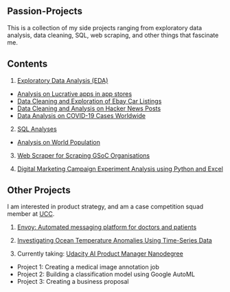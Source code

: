 ## Passion-Projects
This is a collection of my side projects ranging from exploratory data analysis, data cleaning, SQL, web scraping, and other things that fascinate me.

## Contents
1. [Exploratory Data Analysis (EDA)](https://github.com/kirstentai/Passion-Projects/tree/main/exploratory-da)
  - [Analysis on Lucrative apps in app stores](https://github.com/kirstentai/Passion-Projects/tree/main/exploratory-da/appstore/)
  - [Data Cleaning and Exploration of Ebay Car Listings](https://github.com/kirstentai/Passion-Projects/tree/main/exploratory-da/ebay-carlist/)
  - [Data Cleaning and Analysis on Hacker News Posts](https://github.com/kirstentai/Passion-Projects/tree/main/exploratory-da/hackernews)
  - [Data Analysis on COVID-19 Cases Worldwide](https://github.com/kirstentai/Passion-Projects/tree/main/exploratory-da/covid19-cases)
  
  
  
2. [SQL Analyses](https://github.com/kirstentai/Passion-Projects/tree/main/sql/)
  - [Analysis on World Population](https://github.com/kirstentai/Passion-Projects/tree/main/sql/world-population/)



3. [Web Scraper for Scraping GSoC Organisations](https://github.com/kirstentai/google-ssoc-web-scraper)


4. [Digital Marketing Campaign Experiment Analysis using Python and Excel](https://github.com/kirstentai/digmarketing)



## Other Projects
I am interested in product strategy, and am a case competition squad member at [UCC](https://www.linkedin.com/company/corporate-strategy-case-group/mycompany/).
1. [Envoy: Automated messaging platform for doctors and patients](https://devpost.com/software/envoy)

2. [Investigating Ocean Temperature Anomalies Using Time-Series Data](https://www.kirstentai.com/oceanography-time-series)

3. Currently taking: [Udacity AI Product Manager Nanodegree](https://github.com/kirstentai/Passion-Projects/tree/main/ud-ai-product)
- Project 1: Creating a medical image annotation job
- Project 2: Building a classification model using Google AutoML
- Project 3: Creating a business proposal

